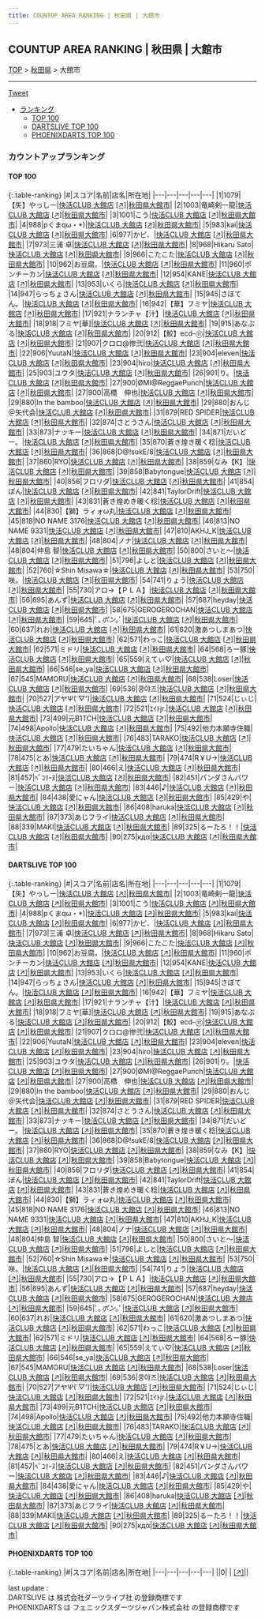 ```yaml
---
title: COUNTUP AREA RANKING | 秋田県 | 大館市
---
```

## COUNTUP AREA RANKING | 秋田県 | 大館市

[TOP](/darts/rank/) > [秋田県](/darts/rank/秋田県/) > 大館市

___

<a href="https://twitter.com/share?ref_src=twsrc%5Etfw" data-text="COUNTUP AREA RANKING | 秋田県大館市" class="twitter-share-button" data-hashtags="DARTSLIVE,PHOENIXDARTS,darts,ダーツ" data-show-count="false">Tweet</a>

* [ランキング](#カウントアップランキング)
    * [TOP 100](#top-100)
    * [DARTSLIVE TOP 100](#dartslive-top-100)
    * [PHOENIXDARTS TOP 100](#phoenixdarts-top-100)

### カウントアップランキング

#### TOP 100



{:.table-ranking}
|#|スコア|名前|店名|所在地|
|---|---|---|---|---|
|1|1079|<span class="rank-name-dl">【矢】やっしー</span>|<a href="/darts/rank/shops/b586c4e40494577ca3f63593b5358cc4.html">快活CLUB 大館店</a> <a href="https://search.dartslive.com/jp/shop/b586c4e40494577ca3f63593b5358cc4">[↗]</a>|<a href="/darts/rank/秋田県/大館市">秋田県大館市</a>|
|2|1003|<span class="rank-name-dl">竜崎剣一龍</span>|<a href="/darts/rank/shops/b586c4e40494577ca3f63593b5358cc4.html">快活CLUB 大館店</a> <a href="https://search.dartslive.com/jp/shop/b586c4e40494577ca3f63593b5358cc4">[↗]</a>|<a href="/darts/rank/秋田県/大館市">秋田県大館市</a>|
|3|1001|<span class="rank-name-dl">こう</span>|<a href="/darts/rank/shops/b586c4e40494577ca3f63593b5358cc4.html">快活CLUB 大館店</a> <a href="https://search.dartslive.com/jp/shop/b586c4e40494577ca3f63593b5358cc4">[↗]</a>|<a href="/darts/rank/秋田県/大館市">秋田県大館市</a>|
|4|988|<span class="rank-name-dl">pくまqω・*)</span>|<a href="/darts/rank/shops/b586c4e40494577ca3f63593b5358cc4.html">快活CLUB 大館店</a> <a href="https://search.dartslive.com/jp/shop/b586c4e40494577ca3f63593b5358cc4">[↗]</a>|<a href="/darts/rank/秋田県/大館市">秋田県大館市</a>|
|5|983|<span class="rank-name-dl">kai</span>|<a href="/darts/rank/shops/b586c4e40494577ca3f63593b5358cc4.html">快活CLUB 大館店</a> <a href="https://search.dartslive.com/jp/shop/b586c4e40494577ca3f63593b5358cc4">[↗]</a>|<a href="/darts/rank/秋田県/大館市">秋田県大館市</a>|
|6|977|<span class="rank-name-dl">かピ、</span>|<a href="/darts/rank/shops/b586c4e40494577ca3f63593b5358cc4.html">快活CLUB 大館店</a> <a href="https://search.dartslive.com/jp/shop/b586c4e40494577ca3f63593b5358cc4">[↗]</a>|<a href="/darts/rank/秋田県/大館市">秋田県大館市</a>|
|7|973|<span class="rank-name-dl">三浦 卓</span>|<a href="/darts/rank/shops/b586c4e40494577ca3f63593b5358cc4.html">快活CLUB 大館店</a> <a href="https://search.dartslive.com/jp/shop/b586c4e40494577ca3f63593b5358cc4">[↗]</a>|<a href="/darts/rank/秋田県/大館市">秋田県大館市</a>|
|8|968|<span class="rank-name-dl">Hikaru Sato</span>|<a href="/darts/rank/shops/b586c4e40494577ca3f63593b5358cc4.html">快活CLUB 大館店</a> <a href="https://search.dartslive.com/jp/shop/b586c4e40494577ca3f63593b5358cc4">[↗]</a>|<a href="/darts/rank/秋田県/大館市">秋田県大館市</a>|
|9|966|<span class="rank-name-dl">こたこた</span>|<a href="/darts/rank/shops/b586c4e40494577ca3f63593b5358cc4.html">快活CLUB 大館店</a> <a href="https://search.dartslive.com/jp/shop/b586c4e40494577ca3f63593b5358cc4">[↗]</a>|<a href="/darts/rank/秋田県/大館市">秋田県大館市</a>|
|10|962|<span class="rank-name-dl">お豆腐。</span>|<a href="/darts/rank/shops/b586c4e40494577ca3f63593b5358cc4.html">快活CLUB 大館店</a> <a href="https://search.dartslive.com/jp/shop/b586c4e40494577ca3f63593b5358cc4">[↗]</a>|<a href="/darts/rank/秋田県/大館市">秋田県大館市</a>|
|11|960|<span class="rank-name-dl">ポンチーカン</span>|<a href="/darts/rank/shops/b586c4e40494577ca3f63593b5358cc4.html">快活CLUB 大館店</a> <a href="https://search.dartslive.com/jp/shop/b586c4e40494577ca3f63593b5358cc4">[↗]</a>|<a href="/darts/rank/秋田県/大館市">秋田県大館市</a>|
|12|954|<span class="rank-name-dl">KANE</span>|<a href="/darts/rank/shops/b586c4e40494577ca3f63593b5358cc4.html">快活CLUB 大館店</a> <a href="https://search.dartslive.com/jp/shop/b586c4e40494577ca3f63593b5358cc4">[↗]</a>|<a href="/darts/rank/秋田県/大館市">秋田県大館市</a>|
|13|953|<span class="rank-name-dl">いくら</span>|<a href="/darts/rank/shops/b586c4e40494577ca3f63593b5358cc4.html">快活CLUB 大館店</a> <a href="https://search.dartslive.com/jp/shop/b586c4e40494577ca3f63593b5358cc4">[↗]</a>|<a href="/darts/rank/秋田県/大館市">秋田県大館市</a>|
|14|947|<span class="rank-name-dl">らっちょさん</span>|<a href="/darts/rank/shops/b586c4e40494577ca3f63593b5358cc4.html">快活CLUB 大館店</a> <a href="https://search.dartslive.com/jp/shop/b586c4e40494577ca3f63593b5358cc4">[↗]</a>|<a href="/darts/rank/秋田県/大館市">秋田県大館市</a>|
|15|945|<span class="rank-name-dl">さぼてん。</span>|<a href="/darts/rank/shops/b586c4e40494577ca3f63593b5358cc4.html">快活CLUB 大館店</a> <a href="https://search.dartslive.com/jp/shop/b586c4e40494577ca3f63593b5358cc4">[↗]</a>|<a href="/darts/rank/秋田県/大館市">秋田県大館市</a>|
|16|942|<span class="rank-name-dl">【華】フミヤ</span>|<a href="/darts/rank/shops/b586c4e40494577ca3f63593b5358cc4.html">快活CLUB 大館店</a> <a href="https://search.dartslive.com/jp/shop/b586c4e40494577ca3f63593b5358cc4">[↗]</a>|<a href="/darts/rank/秋田県/大館市">秋田県大館市</a>|
|17|921|<span class="rank-name-dl">ナランチャ【汁】</span>|<a href="/darts/rank/shops/b586c4e40494577ca3f63593b5358cc4.html">快活CLUB 大館店</a> <a href="https://search.dartslive.com/jp/shop/b586c4e40494577ca3f63593b5358cc4">[↗]</a>|<a href="/darts/rank/秋田県/大館市">秋田県大館市</a>|
|18|918|<span class="rank-name-dl">フミヤ[華]</span>|<a href="/darts/rank/shops/b586c4e40494577ca3f63593b5358cc4.html">快活CLUB 大館店</a> <a href="https://search.dartslive.com/jp/shop/b586c4e40494577ca3f63593b5358cc4">[↗]</a>|<a href="/darts/rank/秋田県/大館市">秋田県大館市</a>|
|19|915|<span class="rank-name-dl">あなぷる</span>|<a href="/darts/rank/shops/b586c4e40494577ca3f63593b5358cc4.html">快活CLUB 大館店</a> <a href="https://search.dartslive.com/jp/shop/b586c4e40494577ca3f63593b5358cc4">[↗]</a>|<a href="/darts/rank/秋田県/大館市">秋田県大館市</a>|
|20|912|<span class="rank-name-dl">【鮫】ecd-⑪</span>|<a href="/darts/rank/shops/b586c4e40494577ca3f63593b5358cc4.html">快活CLUB 大館店</a> <a href="https://search.dartslive.com/jp/shop/b586c4e40494577ca3f63593b5358cc4">[↗]</a>|<a href="/darts/rank/秋田県/大館市">秋田県大館市</a>|
|21|907|<span class="rank-name-dl">クロロ@惨弐</span>|<a href="/darts/rank/shops/b586c4e40494577ca3f63593b5358cc4.html">快活CLUB 大館店</a> <a href="https://search.dartslive.com/jp/shop/b586c4e40494577ca3f63593b5358cc4">[↗]</a>|<a href="/darts/rank/秋田県/大館市">秋田県大館市</a>|
|22|906|<span class="rank-name-dl">YuutaN</span>|<a href="/darts/rank/shops/b586c4e40494577ca3f63593b5358cc4.html">快活CLUB 大館店</a> <a href="https://search.dartslive.com/jp/shop/b586c4e40494577ca3f63593b5358cc4">[↗]</a>|<a href="/darts/rank/秋田県/大館市">秋田県大館市</a>|
|23|904|<span class="rank-name-dl">eleven</span>|<a href="/darts/rank/shops/b586c4e40494577ca3f63593b5358cc4.html">快活CLUB 大館店</a> <a href="https://search.dartslive.com/jp/shop/b586c4e40494577ca3f63593b5358cc4">[↗]</a>|<a href="/darts/rank/秋田県/大館市">秋田県大館市</a>|
|23|904|<span class="rank-name-dl">hiro</span>|<a href="/darts/rank/shops/b586c4e40494577ca3f63593b5358cc4.html">快活CLUB 大館店</a> <a href="https://search.dartslive.com/jp/shop/b586c4e40494577ca3f63593b5358cc4">[↗]</a>|<a href="/darts/rank/秋田県/大館市">秋田県大館市</a>|
|25|903|<span class="rank-name-dl">ユウタ</span>|<a href="/darts/rank/shops/b586c4e40494577ca3f63593b5358cc4.html">快活CLUB 大館店</a> <a href="https://search.dartslive.com/jp/shop/b586c4e40494577ca3f63593b5358cc4">[↗]</a>|<a href="/darts/rank/秋田県/大館市">秋田県大館市</a>|
|26|901|<span class="rank-name-dl">り。</span>|<a href="/darts/rank/shops/b586c4e40494577ca3f63593b5358cc4.html">快活CLUB 大館店</a> <a href="https://search.dartslive.com/jp/shop/b586c4e40494577ca3f63593b5358cc4">[↗]</a>|<a href="/darts/rank/秋田県/大館市">秋田県大館市</a>|
|27|900|<span class="rank-name-dl">ØMI@ReggaePunch</span>|<a href="/darts/rank/shops/b586c4e40494577ca3f63593b5358cc4.html">快活CLUB 大館店</a> <a href="https://search.dartslive.com/jp/shop/b586c4e40494577ca3f63593b5358cc4">[↗]</a>|<a href="/darts/rank/秋田県/大館市">秋田県大館市</a>|
|27|900|<span class="rank-name-dl">高橋　伸也</span>|<a href="/darts/rank/shops/b586c4e40494577ca3f63593b5358cc4.html">快活CLUB 大館店</a> <a href="https://search.dartslive.com/jp/shop/b586c4e40494577ca3f63593b5358cc4">[↗]</a>|<a href="/darts/rank/秋田県/大館市">秋田県大館市</a>|
|29|880|<span class="rank-name-dl">In the bamboo</span>|<a href="/darts/rank/shops/b586c4e40494577ca3f63593b5358cc4.html">快活CLUB 大館店</a> <a href="https://search.dartslive.com/jp/shop/b586c4e40494577ca3f63593b5358cc4">[↗]</a>|<a href="/darts/rank/秋田県/大館市">秋田県大館市</a>|
|29|880|<span class="rank-name-dl">おんじ＠矢代会</span>|<a href="/darts/rank/shops/b586c4e40494577ca3f63593b5358cc4.html">快活CLUB 大館店</a> <a href="https://search.dartslive.com/jp/shop/b586c4e40494577ca3f63593b5358cc4">[↗]</a>|<a href="/darts/rank/秋田県/大館市">秋田県大館市</a>|
|31|879|<span class="rank-name-dl">RED SPIDER</span>|<a href="/darts/rank/shops/b586c4e40494577ca3f63593b5358cc4.html">快活CLUB 大館店</a> <a href="https://search.dartslive.com/jp/shop/b586c4e40494577ca3f63593b5358cc4">[↗]</a>|<a href="/darts/rank/秋田県/大館市">秋田県大館市</a>|
|32|874|<span class="rank-name-dl">さとうさん</span>|<a href="/darts/rank/shops/b586c4e40494577ca3f63593b5358cc4.html">快活CLUB 大館店</a> <a href="https://search.dartslive.com/jp/shop/b586c4e40494577ca3f63593b5358cc4">[↗]</a>|<a href="/darts/rank/秋田県/大館市">秋田県大館市</a>|
|33|873|<span class="rank-name-dl">ナッキー</span>|<a href="/darts/rank/shops/b586c4e40494577ca3f63593b5358cc4.html">快活CLUB 大館店</a> <a href="https://search.dartslive.com/jp/shop/b586c4e40494577ca3f63593b5358cc4">[↗]</a>|<a href="/darts/rank/秋田県/大館市">秋田県大館市</a>|
|34|871|<span class="rank-name-dl">だいどー。</span>|<a href="/darts/rank/shops/b586c4e40494577ca3f63593b5358cc4.html">快活CLUB 大館店</a> <a href="https://search.dartslive.com/jp/shop/b586c4e40494577ca3f63593b5358cc4">[↗]</a>|<a href="/darts/rank/秋田県/大館市">秋田県大館市</a>|
|35|870|<span class="rank-name-dl">蒼き煌き暖く稔</span>|<a href="/darts/rank/shops/b586c4e40494577ca3f63593b5358cc4.html">快活CLUB 大館店</a> <a href="https://search.dartslive.com/jp/shop/b586c4e40494577ca3f63593b5358cc4">[↗]</a>|<a href="/darts/rank/秋田県/大館市">秋田県大館市</a>|
|36|868|<span class="rank-name-dl">D@!sukE/8</span>|<a href="/darts/rank/shops/b586c4e40494577ca3f63593b5358cc4.html">快活CLUB 大館店</a> <a href="https://search.dartslive.com/jp/shop/b586c4e40494577ca3f63593b5358cc4">[↗]</a>|<a href="/darts/rank/秋田県/大館市">秋田県大館市</a>|
|37|860|<span class="rank-name-dl">RYO</span>|<a href="/darts/rank/shops/b586c4e40494577ca3f63593b5358cc4.html">快活CLUB 大館店</a> <a href="https://search.dartslive.com/jp/shop/b586c4e40494577ca3f63593b5358cc4">[↗]</a>|<a href="/darts/rank/秋田県/大館市">秋田県大館市</a>|
|38|859|<span class="rank-name-dl">なみ【K】</span>|<a href="/darts/rank/shops/b586c4e40494577ca3f63593b5358cc4.html">快活CLUB 大館店</a> <a href="https://search.dartslive.com/jp/shop/b586c4e40494577ca3f63593b5358cc4">[↗]</a>|<a href="/darts/rank/秋田県/大館市">秋田県大館市</a>|
|39|858|<span class="rank-name-dl">Babytongue</span>|<a href="/darts/rank/shops/b586c4e40494577ca3f63593b5358cc4.html">快活CLUB 大館店</a> <a href="https://search.dartslive.com/jp/shop/b586c4e40494577ca3f63593b5358cc4">[↗]</a>|<a href="/darts/rank/秋田県/大館市">秋田県大館市</a>|
|40|856|<span class="rank-name-dl">フロリダ</span>|<a href="/darts/rank/shops/b586c4e40494577ca3f63593b5358cc4.html">快活CLUB 大館店</a> <a href="https://search.dartslive.com/jp/shop/b586c4e40494577ca3f63593b5358cc4">[↗]</a>|<a href="/darts/rank/秋田県/大館市">秋田県大館市</a>|
|41|854|<span class="rank-name-dl">ぼん</span>|<a href="/darts/rank/shops/b586c4e40494577ca3f63593b5358cc4.html">快活CLUB 大館店</a> <a href="https://search.dartslive.com/jp/shop/b586c4e40494577ca3f63593b5358cc4">[↗]</a>|<a href="/darts/rank/秋田県/大館市">秋田県大館市</a>|
|42|841|<span class="rank-name-dl">TaylorDrift</span>|<a href="/darts/rank/shops/b586c4e40494577ca3f63593b5358cc4.html">快活CLUB 大館店</a> <a href="https://search.dartslive.com/jp/shop/b586c4e40494577ca3f63593b5358cc4">[↗]</a>|<a href="/darts/rank/秋田県/大館市">秋田県大館市</a>|
|43|831|<span class="rank-name-dl">蒼き煌めき暖く稔</span>|<a href="/darts/rank/shops/b586c4e40494577ca3f63593b5358cc4.html">快活CLUB 大館店</a> <a href="https://search.dartslive.com/jp/shop/b586c4e40494577ca3f63593b5358cc4">[↗]</a>|<a href="/darts/rank/秋田県/大館市">秋田県大館市</a>|
|44|830|<span class="rank-name-dl">【獅】ラィォω丸</span>|<a href="/darts/rank/shops/b586c4e40494577ca3f63593b5358cc4.html">快活CLUB 大館店</a> <a href="https://search.dartslive.com/jp/shop/b586c4e40494577ca3f63593b5358cc4">[↗]</a>|<a href="/darts/rank/秋田県/大館市">秋田県大館市</a>|
|45|818|<span class="rank-name-dl">NO NAME 3176</span>|<a href="/darts/rank/shops/b586c4e40494577ca3f63593b5358cc4.html">快活CLUB 大館店</a> <a href="https://search.dartslive.com/jp/shop/b586c4e40494577ca3f63593b5358cc4">[↗]</a>|<a href="/darts/rank/秋田県/大館市">秋田県大館市</a>|
|46|813|<span class="rank-name-dl">NO NAME 9331</span>|<a href="/darts/rank/shops/b586c4e40494577ca3f63593b5358cc4.html">快活CLUB 大館店</a> <a href="https://search.dartslive.com/jp/shop/b586c4e40494577ca3f63593b5358cc4">[↗]</a>|<a href="/darts/rank/秋田県/大館市">秋田県大館市</a>|
|47|810|<span class="rank-name-dl">AKHJ_K</span>|<a href="/darts/rank/shops/b586c4e40494577ca3f63593b5358cc4.html">快活CLUB 大館店</a> <a href="https://search.dartslive.com/jp/shop/b586c4e40494577ca3f63593b5358cc4">[↗]</a>|<a href="/darts/rank/秋田県/大館市">秋田県大館市</a>|
|48|804|<span class="rank-name-dl">ノナ</span>|<a href="/darts/rank/shops/b586c4e40494577ca3f63593b5358cc4.html">快活CLUB 大館店</a> <a href="https://search.dartslive.com/jp/shop/b586c4e40494577ca3f63593b5358cc4">[↗]</a>|<a href="/darts/rank/秋田県/大館市">秋田県大館市</a>|
|48|804|<span class="rank-name-dl">仲島 智</span>|<a href="/darts/rank/shops/b586c4e40494577ca3f63593b5358cc4.html">快活CLUB 大館店</a> <a href="https://search.dartslive.com/jp/shop/b586c4e40494577ca3f63593b5358cc4">[↗]</a>|<a href="/darts/rank/秋田県/大館市">秋田県大館市</a>|
|50|800|<span class="rank-name-dl">さいと〜</span>|<a href="/darts/rank/shops/b586c4e40494577ca3f63593b5358cc4.html">快活CLUB 大館店</a> <a href="https://search.dartslive.com/jp/shop/b586c4e40494577ca3f63593b5358cc4">[↗]</a>|<a href="/darts/rank/秋田県/大館市">秋田県大館市</a>|
|51|796|<span class="rank-name-dl">よしと</span>|<a href="/darts/rank/shops/b586c4e40494577ca3f63593b5358cc4.html">快活CLUB 大館店</a> <a href="https://search.dartslive.com/jp/shop/b586c4e40494577ca3f63593b5358cc4">[↗]</a>|<a href="/darts/rank/秋田県/大館市">秋田県大館市</a>|
|52|760|<span class="rank-name-dl">☆Shin Misawa☆</span>|<a href="/darts/rank/shops/b586c4e40494577ca3f63593b5358cc4.html">快活CLUB 大館店</a> <a href="https://search.dartslive.com/jp/shop/b586c4e40494577ca3f63593b5358cc4">[↗]</a>|<a href="/darts/rank/秋田県/大館市">秋田県大館市</a>|
|53|750|<span class="rank-name-dl">咲。</span>|<a href="/darts/rank/shops/b586c4e40494577ca3f63593b5358cc4.html">快活CLUB 大館店</a> <a href="https://search.dartslive.com/jp/shop/b586c4e40494577ca3f63593b5358cc4">[↗]</a>|<a href="/darts/rank/秋田県/大館市">秋田県大館市</a>|
|54|741|<span class="rank-name-dl">りょう</span>|<a href="/darts/rank/shops/b586c4e40494577ca3f63593b5358cc4.html">快活CLUB 大館店</a> <a href="https://search.dartslive.com/jp/shop/b586c4e40494577ca3f63593b5358cc4">[↗]</a>|<a href="/darts/rank/秋田県/大館市">秋田県大館市</a>|
|55|730|<span class="rank-name-dl">アロ→【ＰＬＡ】</span>|<a href="/darts/rank/shops/b586c4e40494577ca3f63593b5358cc4.html">快活CLUB 大館店</a> <a href="https://search.dartslive.com/jp/shop/b586c4e40494577ca3f63593b5358cc4">[↗]</a>|<a href="/darts/rank/秋田県/大館市">秋田県大館市</a>|
|56|695|<span class="rank-name-dl">あんず</span>|<a href="/darts/rank/shops/b586c4e40494577ca3f63593b5358cc4.html">快活CLUB 大館店</a> <a href="https://search.dartslive.com/jp/shop/b586c4e40494577ca3f63593b5358cc4">[↗]</a>|<a href="/darts/rank/秋田県/大館市">秋田県大館市</a>|
|57|687|<span class="rank-name-dl">heyday</span>|<a href="/darts/rank/shops/b586c4e40494577ca3f63593b5358cc4.html">快活CLUB 大館店</a> <a href="https://search.dartslive.com/jp/shop/b586c4e40494577ca3f63593b5358cc4">[↗]</a>|<a href="/darts/rank/秋田県/大館市">秋田県大館市</a>|
|58|675|<span class="rank-name-dl">GEROGEROCHAN</span>|<a href="/darts/rank/shops/b586c4e40494577ca3f63593b5358cc4.html">快活CLUB 大館店</a> <a href="https://search.dartslive.com/jp/shop/b586c4e40494577ca3f63593b5358cc4">[↗]</a>|<a href="/darts/rank/秋田県/大館市">秋田県大館市</a>|
|59|645|<span class="rank-name-dl">ﾟ｡*ポン*｡ﾟ</span>|<a href="/darts/rank/shops/b586c4e40494577ca3f63593b5358cc4.html">快活CLUB 大館店</a> <a href="https://search.dartslive.com/jp/shop/b586c4e40494577ca3f63593b5358cc4">[↗]</a>|<a href="/darts/rank/秋田県/大館市">秋田県大館市</a>|
|60|637|<span class="rank-name-dl">れお</span>|<a href="/darts/rank/shops/b586c4e40494577ca3f63593b5358cc4.html">快活CLUB 大館店</a> <a href="https://search.dartslive.com/jp/shop/b586c4e40494577ca3f63593b5358cc4">[↗]</a>|<a href="/darts/rank/秋田県/大館市">秋田県大館市</a>|
|61|620|<span class="rank-name-dl">激あつしまあつ</span>|<a href="/darts/rank/shops/b586c4e40494577ca3f63593b5358cc4.html">快活CLUB 大館店</a> <a href="https://search.dartslive.com/jp/shop/b586c4e40494577ca3f63593b5358cc4">[↗]</a>|<a href="/darts/rank/秋田県/大館市">秋田県大館市</a>|
|62|571|<span class="rank-name-dl">わっこ</span>|<a href="/darts/rank/shops/b586c4e40494577ca3f63593b5358cc4.html">快活CLUB 大館店</a> <a href="https://search.dartslive.com/jp/shop/b586c4e40494577ca3f63593b5358cc4">[↗]</a>|<a href="/darts/rank/秋田県/大館市">秋田県大館市</a>|
|62|571|<span class="rank-name-dl">ミドリ</span>|<a href="/darts/rank/shops/b586c4e40494577ca3f63593b5358cc4.html">快活CLUB 大館店</a> <a href="https://search.dartslive.com/jp/shop/b586c4e40494577ca3f63593b5358cc4">[↗]</a>|<a href="/darts/rank/秋田県/大館市">秋田県大館市</a>|
|64|568|<span class="rank-name-dl">ろー豚</span>|<a href="/darts/rank/shops/b586c4e40494577ca3f63593b5358cc4.html">快活CLUB 大館店</a> <a href="https://search.dartslive.com/jp/shop/b586c4e40494577ca3f63593b5358cc4">[↗]</a>|<a href="/darts/rank/秋田県/大館市">秋田県大館市</a>|
|65|559|<span class="rank-name-dl">えてぃ♡</span>|<a href="/darts/rank/shops/b586c4e40494577ca3f63593b5358cc4.html">快活CLUB 大館店</a> <a href="https://search.dartslive.com/jp/shop/b586c4e40494577ca3f63593b5358cc4">[↗]</a>|<a href="/darts/rank/秋田県/大館市">秋田県大館市</a>|
|66|546|<span class="rank-name-dl">se_ya</span>|<a href="/darts/rank/shops/b586c4e40494577ca3f63593b5358cc4.html">快活CLUB 大館店</a> <a href="https://search.dartslive.com/jp/shop/b586c4e40494577ca3f63593b5358cc4">[↗]</a>|<a href="/darts/rank/秋田県/大館市">秋田県大館市</a>|
|67|545|<span class="rank-name-dl">MAMORU</span>|<a href="/darts/rank/shops/b586c4e40494577ca3f63593b5358cc4.html">快活CLUB 大館店</a> <a href="https://search.dartslive.com/jp/shop/b586c4e40494577ca3f63593b5358cc4">[↗]</a>|<a href="/darts/rank/秋田県/大館市">秋田県大館市</a>|
|68|538|<span class="rank-name-dl">Loser</span>|<a href="/darts/rank/shops/b586c4e40494577ca3f63593b5358cc4.html">快活CLUB 大館店</a> <a href="https://search.dartslive.com/jp/shop/b586c4e40494577ca3f63593b5358cc4">[↗]</a>|<a href="/darts/rank/秋田県/大館市">秋田県大館市</a>|
|69|536|<span class="rank-name-dl">쿵야즈</span>|<a href="/darts/rank/shops/b586c4e40494577ca3f63593b5358cc4.html">快活CLUB 大館店</a> <a href="https://search.dartslive.com/jp/shop/b586c4e40494577ca3f63593b5358cc4">[↗]</a>|<a href="/darts/rank/秋田県/大館市">秋田県大館市</a>|
|70|527|<span class="rank-name-dl">アヤΨ(`▽&#x27;)</span>|<a href="/darts/rank/shops/b586c4e40494577ca3f63593b5358cc4.html">快活CLUB 大館店</a> <a href="https://search.dartslive.com/jp/shop/b586c4e40494577ca3f63593b5358cc4">[↗]</a>|<a href="/darts/rank/秋田県/大館市">秋田県大館市</a>|
|71|524|<span class="rank-name-dl">じぃじ</span>|<a href="/darts/rank/shops/b586c4e40494577ca3f63593b5358cc4.html">快活CLUB 大館店</a> <a href="https://search.dartslive.com/jp/shop/b586c4e40494577ca3f63593b5358cc4">[↗]</a>|<a href="/darts/rank/秋田県/大館市">秋田県大館市</a>|
|72|521|<span class="rank-name-dl">ｴｲﾄjr.</span>|<a href="/darts/rank/shops/b586c4e40494577ca3f63593b5358cc4.html">快活CLUB 大館店</a> <a href="https://search.dartslive.com/jp/shop/b586c4e40494577ca3f63593b5358cc4">[↗]</a>|<a href="/darts/rank/秋田県/大館市">秋田県大館市</a>|
|73|499|<span class="rank-name-dl">元B1TCH</span>|<a href="/darts/rank/shops/b586c4e40494577ca3f63593b5358cc4.html">快活CLUB 大館店</a> <a href="https://search.dartslive.com/jp/shop/b586c4e40494577ca3f63593b5358cc4">[↗]</a>|<a href="/darts/rank/秋田県/大館市">秋田県大館市</a>|
|74|498|<span class="rank-name-dl">Apollo</span>|<a href="/darts/rank/shops/b586c4e40494577ca3f63593b5358cc4.html">快活CLUB 大館店</a> <a href="https://search.dartslive.com/jp/shop/b586c4e40494577ca3f63593b5358cc4">[↗]</a>|<a href="/darts/rank/秋田県/大館市">秋田県大館市</a>|
|75|492|<span class="rank-name-dl">他力本願寺住職</span>|<a href="/darts/rank/shops/b586c4e40494577ca3f63593b5358cc4.html">快活CLUB 大館店</a> <a href="https://search.dartslive.com/jp/shop/b586c4e40494577ca3f63593b5358cc4">[↗]</a>|<a href="/darts/rank/秋田県/大館市">秋田県大館市</a>|
|76|483|<span class="rank-name-dl">TARAKO</span>|<a href="/darts/rank/shops/b586c4e40494577ca3f63593b5358cc4.html">快活CLUB 大館店</a> <a href="https://search.dartslive.com/jp/shop/b586c4e40494577ca3f63593b5358cc4">[↗]</a>|<a href="/darts/rank/秋田県/大館市">秋田県大館市</a>|
|77|479|<span class="rank-name-dl">たいちゃん</span>|<a href="/darts/rank/shops/b586c4e40494577ca3f63593b5358cc4.html">快活CLUB 大館店</a> <a href="https://search.dartslive.com/jp/shop/b586c4e40494577ca3f63593b5358cc4">[↗]</a>|<a href="/darts/rank/秋田県/大館市">秋田県大館市</a>|
|78|475|<span class="rank-name-dl">とあ</span>|<a href="/darts/rank/shops/b586c4e40494577ca3f63593b5358cc4.html">快活CLUB 大館店</a> <a href="https://search.dartslive.com/jp/shop/b586c4e40494577ca3f63593b5358cc4">[↗]</a>|<a href="/darts/rank/秋田県/大館市">秋田県大館市</a>|
|79|474|<span class="rank-name-dl">R￥U→</span>|<a href="/darts/rank/shops/b586c4e40494577ca3f63593b5358cc4.html">快活CLUB 大館店</a> <a href="https://search.dartslive.com/jp/shop/b586c4e40494577ca3f63593b5358cc4">[↗]</a>|<a href="/darts/rank/秋田県/大館市">秋田県大館市</a>|
|80|466|<span class="rank-name-dl">え</span>|<a href="/darts/rank/shops/b586c4e40494577ca3f63593b5358cc4.html">快活CLUB 大館店</a> <a href="https://search.dartslive.com/jp/shop/b586c4e40494577ca3f63593b5358cc4">[↗]</a>|<a href="/darts/rank/秋田県/大館市">秋田県大館市</a>|
|81|457|<span class="rank-name-dl">ﾍﾟｺﾘｰﾇ</span>|<a href="/darts/rank/shops/b586c4e40494577ca3f63593b5358cc4.html">快活CLUB 大館店</a> <a href="https://search.dartslive.com/jp/shop/b586c4e40494577ca3f63593b5358cc4">[↗]</a>|<a href="/darts/rank/秋田県/大館市">秋田県大館市</a>|
|82|451|<span class="rank-name-dl">パンダさんパワー</span>|<a href="/darts/rank/shops/b586c4e40494577ca3f63593b5358cc4.html">快活CLUB 大館店</a> <a href="https://search.dartslive.com/jp/shop/b586c4e40494577ca3f63593b5358cc4">[↗]</a>|<a href="/darts/rank/秋田県/大館市">秋田県大館市</a>|
|83|446|<span class="rank-name-dl">♪</span>|<a href="/darts/rank/shops/b586c4e40494577ca3f63593b5358cc4.html">快活CLUB 大館店</a> <a href="https://search.dartslive.com/jp/shop/b586c4e40494577ca3f63593b5358cc4">[↗]</a>|<a href="/darts/rank/秋田県/大館市">秋田県大館市</a>|
|84|438|<span class="rank-name-dl">愛にャん</span>|<a href="/darts/rank/shops/b586c4e40494577ca3f63593b5358cc4.html">快活CLUB 大館店</a> <a href="https://search.dartslive.com/jp/shop/b586c4e40494577ca3f63593b5358cc4">[↗]</a>|<a href="/darts/rank/秋田県/大館市">秋田県大館市</a>|
|85|429|<span class="rank-name-dl">や</span>|<a href="/darts/rank/shops/b586c4e40494577ca3f63593b5358cc4.html">快活CLUB 大館店</a> <a href="https://search.dartslive.com/jp/shop/b586c4e40494577ca3f63593b5358cc4">[↗]</a>|<a href="/darts/rank/秋田県/大館市">秋田県大館市</a>|
|86|408|<span class="rank-name-dl">haruka</span>|<a href="/darts/rank/shops/b586c4e40494577ca3f63593b5358cc4.html">快活CLUB 大館店</a> <a href="https://search.dartslive.com/jp/shop/b586c4e40494577ca3f63593b5358cc4">[↗]</a>|<a href="/darts/rank/秋田県/大館市">秋田県大館市</a>|
|87|373|<span class="rank-name-dl">あじフライ</span>|<a href="/darts/rank/shops/b586c4e40494577ca3f63593b5358cc4.html">快活CLUB 大館店</a> <a href="https://search.dartslive.com/jp/shop/b586c4e40494577ca3f63593b5358cc4">[↗]</a>|<a href="/darts/rank/秋田県/大館市">秋田県大館市</a>|
|88|339|<span class="rank-name-dl">MAKI</span>|<a href="/darts/rank/shops/b586c4e40494577ca3f63593b5358cc4.html">快活CLUB 大館店</a> <a href="https://search.dartslive.com/jp/shop/b586c4e40494577ca3f63593b5358cc4">[↗]</a>|<a href="/darts/rank/秋田県/大館市">秋田県大館市</a>|
|89|325|<span class="rank-name-dl">るーたろ！！</span>|<a href="/darts/rank/shops/b586c4e40494577ca3f63593b5358cc4.html">快活CLUB 大館店</a> <a href="https://search.dartslive.com/jp/shop/b586c4e40494577ca3f63593b5358cc4">[↗]</a>|<a href="/darts/rank/秋田県/大館市">秋田県大館市</a>|
|90|275|<span class="rank-name-dl">кдα</span>|<a href="/darts/rank/shops/b586c4e40494577ca3f63593b5358cc4.html">快活CLUB 大館店</a> <a href="https://search.dartslive.com/jp/shop/b586c4e40494577ca3f63593b5358cc4">[↗]</a>|<a href="/darts/rank/秋田県/大館市">秋田県大館市</a>|


#### DARTSLIVE TOP 100



{:.table-ranking}
|#|スコア|名前|店名|所在地|
|---|---|---|---|---|
|1|1079|<span class="rank-name-dl">【矢】やっしー</span>|<a href="/darts/rank/shops/b586c4e40494577ca3f63593b5358cc4.html">快活CLUB 大館店</a> <a href="https://search.dartslive.com/jp/shop/b586c4e40494577ca3f63593b5358cc4">[↗]</a>|<a href="/darts/rank/秋田県/大館市">秋田県大館市</a>|
|2|1003|<span class="rank-name-dl">竜崎剣一龍</span>|<a href="/darts/rank/shops/b586c4e40494577ca3f63593b5358cc4.html">快活CLUB 大館店</a> <a href="https://search.dartslive.com/jp/shop/b586c4e40494577ca3f63593b5358cc4">[↗]</a>|<a href="/darts/rank/秋田県/大館市">秋田県大館市</a>|
|3|1001|<span class="rank-name-dl">こう</span>|<a href="/darts/rank/shops/b586c4e40494577ca3f63593b5358cc4.html">快活CLUB 大館店</a> <a href="https://search.dartslive.com/jp/shop/b586c4e40494577ca3f63593b5358cc4">[↗]</a>|<a href="/darts/rank/秋田県/大館市">秋田県大館市</a>|
|4|988|<span class="rank-name-dl">pくまqω・*)</span>|<a href="/darts/rank/shops/b586c4e40494577ca3f63593b5358cc4.html">快活CLUB 大館店</a> <a href="https://search.dartslive.com/jp/shop/b586c4e40494577ca3f63593b5358cc4">[↗]</a>|<a href="/darts/rank/秋田県/大館市">秋田県大館市</a>|
|5|983|<span class="rank-name-dl">kai</span>|<a href="/darts/rank/shops/b586c4e40494577ca3f63593b5358cc4.html">快活CLUB 大館店</a> <a href="https://search.dartslive.com/jp/shop/b586c4e40494577ca3f63593b5358cc4">[↗]</a>|<a href="/darts/rank/秋田県/大館市">秋田県大館市</a>|
|6|977|<span class="rank-name-dl">かピ、</span>|<a href="/darts/rank/shops/b586c4e40494577ca3f63593b5358cc4.html">快活CLUB 大館店</a> <a href="https://search.dartslive.com/jp/shop/b586c4e40494577ca3f63593b5358cc4">[↗]</a>|<a href="/darts/rank/秋田県/大館市">秋田県大館市</a>|
|7|973|<span class="rank-name-dl">三浦 卓</span>|<a href="/darts/rank/shops/b586c4e40494577ca3f63593b5358cc4.html">快活CLUB 大館店</a> <a href="https://search.dartslive.com/jp/shop/b586c4e40494577ca3f63593b5358cc4">[↗]</a>|<a href="/darts/rank/秋田県/大館市">秋田県大館市</a>|
|8|968|<span class="rank-name-dl">Hikaru Sato</span>|<a href="/darts/rank/shops/b586c4e40494577ca3f63593b5358cc4.html">快活CLUB 大館店</a> <a href="https://search.dartslive.com/jp/shop/b586c4e40494577ca3f63593b5358cc4">[↗]</a>|<a href="/darts/rank/秋田県/大館市">秋田県大館市</a>|
|9|966|<span class="rank-name-dl">こたこた</span>|<a href="/darts/rank/shops/b586c4e40494577ca3f63593b5358cc4.html">快活CLUB 大館店</a> <a href="https://search.dartslive.com/jp/shop/b586c4e40494577ca3f63593b5358cc4">[↗]</a>|<a href="/darts/rank/秋田県/大館市">秋田県大館市</a>|
|10|962|<span class="rank-name-dl">お豆腐。</span>|<a href="/darts/rank/shops/b586c4e40494577ca3f63593b5358cc4.html">快活CLUB 大館店</a> <a href="https://search.dartslive.com/jp/shop/b586c4e40494577ca3f63593b5358cc4">[↗]</a>|<a href="/darts/rank/秋田県/大館市">秋田県大館市</a>|
|11|960|<span class="rank-name-dl">ポンチーカン</span>|<a href="/darts/rank/shops/b586c4e40494577ca3f63593b5358cc4.html">快活CLUB 大館店</a> <a href="https://search.dartslive.com/jp/shop/b586c4e40494577ca3f63593b5358cc4">[↗]</a>|<a href="/darts/rank/秋田県/大館市">秋田県大館市</a>|
|12|954|<span class="rank-name-dl">KANE</span>|<a href="/darts/rank/shops/b586c4e40494577ca3f63593b5358cc4.html">快活CLUB 大館店</a> <a href="https://search.dartslive.com/jp/shop/b586c4e40494577ca3f63593b5358cc4">[↗]</a>|<a href="/darts/rank/秋田県/大館市">秋田県大館市</a>|
|13|953|<span class="rank-name-dl">いくら</span>|<a href="/darts/rank/shops/b586c4e40494577ca3f63593b5358cc4.html">快活CLUB 大館店</a> <a href="https://search.dartslive.com/jp/shop/b586c4e40494577ca3f63593b5358cc4">[↗]</a>|<a href="/darts/rank/秋田県/大館市">秋田県大館市</a>|
|14|947|<span class="rank-name-dl">らっちょさん</span>|<a href="/darts/rank/shops/b586c4e40494577ca3f63593b5358cc4.html">快活CLUB 大館店</a> <a href="https://search.dartslive.com/jp/shop/b586c4e40494577ca3f63593b5358cc4">[↗]</a>|<a href="/darts/rank/秋田県/大館市">秋田県大館市</a>|
|15|945|<span class="rank-name-dl">さぼてん。</span>|<a href="/darts/rank/shops/b586c4e40494577ca3f63593b5358cc4.html">快活CLUB 大館店</a> <a href="https://search.dartslive.com/jp/shop/b586c4e40494577ca3f63593b5358cc4">[↗]</a>|<a href="/darts/rank/秋田県/大館市">秋田県大館市</a>|
|16|942|<span class="rank-name-dl">【華】フミヤ</span>|<a href="/darts/rank/shops/b586c4e40494577ca3f63593b5358cc4.html">快活CLUB 大館店</a> <a href="https://search.dartslive.com/jp/shop/b586c4e40494577ca3f63593b5358cc4">[↗]</a>|<a href="/darts/rank/秋田県/大館市">秋田県大館市</a>|
|17|921|<span class="rank-name-dl">ナランチャ【汁】</span>|<a href="/darts/rank/shops/b586c4e40494577ca3f63593b5358cc4.html">快活CLUB 大館店</a> <a href="https://search.dartslive.com/jp/shop/b586c4e40494577ca3f63593b5358cc4">[↗]</a>|<a href="/darts/rank/秋田県/大館市">秋田県大館市</a>|
|18|918|<span class="rank-name-dl">フミヤ[華]</span>|<a href="/darts/rank/shops/b586c4e40494577ca3f63593b5358cc4.html">快活CLUB 大館店</a> <a href="https://search.dartslive.com/jp/shop/b586c4e40494577ca3f63593b5358cc4">[↗]</a>|<a href="/darts/rank/秋田県/大館市">秋田県大館市</a>|
|19|915|<span class="rank-name-dl">あなぷる</span>|<a href="/darts/rank/shops/b586c4e40494577ca3f63593b5358cc4.html">快活CLUB 大館店</a> <a href="https://search.dartslive.com/jp/shop/b586c4e40494577ca3f63593b5358cc4">[↗]</a>|<a href="/darts/rank/秋田県/大館市">秋田県大館市</a>|
|20|912|<span class="rank-name-dl">【鮫】ecd-⑪</span>|<a href="/darts/rank/shops/b586c4e40494577ca3f63593b5358cc4.html">快活CLUB 大館店</a> <a href="https://search.dartslive.com/jp/shop/b586c4e40494577ca3f63593b5358cc4">[↗]</a>|<a href="/darts/rank/秋田県/大館市">秋田県大館市</a>|
|21|907|<span class="rank-name-dl">クロロ@惨弐</span>|<a href="/darts/rank/shops/b586c4e40494577ca3f63593b5358cc4.html">快活CLUB 大館店</a> <a href="https://search.dartslive.com/jp/shop/b586c4e40494577ca3f63593b5358cc4">[↗]</a>|<a href="/darts/rank/秋田県/大館市">秋田県大館市</a>|
|22|906|<span class="rank-name-dl">YuutaN</span>|<a href="/darts/rank/shops/b586c4e40494577ca3f63593b5358cc4.html">快活CLUB 大館店</a> <a href="https://search.dartslive.com/jp/shop/b586c4e40494577ca3f63593b5358cc4">[↗]</a>|<a href="/darts/rank/秋田県/大館市">秋田県大館市</a>|
|23|904|<span class="rank-name-dl">eleven</span>|<a href="/darts/rank/shops/b586c4e40494577ca3f63593b5358cc4.html">快活CLUB 大館店</a> <a href="https://search.dartslive.com/jp/shop/b586c4e40494577ca3f63593b5358cc4">[↗]</a>|<a href="/darts/rank/秋田県/大館市">秋田県大館市</a>|
|23|904|<span class="rank-name-dl">hiro</span>|<a href="/darts/rank/shops/b586c4e40494577ca3f63593b5358cc4.html">快活CLUB 大館店</a> <a href="https://search.dartslive.com/jp/shop/b586c4e40494577ca3f63593b5358cc4">[↗]</a>|<a href="/darts/rank/秋田県/大館市">秋田県大館市</a>|
|25|903|<span class="rank-name-dl">ユウタ</span>|<a href="/darts/rank/shops/b586c4e40494577ca3f63593b5358cc4.html">快活CLUB 大館店</a> <a href="https://search.dartslive.com/jp/shop/b586c4e40494577ca3f63593b5358cc4">[↗]</a>|<a href="/darts/rank/秋田県/大館市">秋田県大館市</a>|
|26|901|<span class="rank-name-dl">り。</span>|<a href="/darts/rank/shops/b586c4e40494577ca3f63593b5358cc4.html">快活CLUB 大館店</a> <a href="https://search.dartslive.com/jp/shop/b586c4e40494577ca3f63593b5358cc4">[↗]</a>|<a href="/darts/rank/秋田県/大館市">秋田県大館市</a>|
|27|900|<span class="rank-name-dl">ØMI@ReggaePunch</span>|<a href="/darts/rank/shops/b586c4e40494577ca3f63593b5358cc4.html">快活CLUB 大館店</a> <a href="https://search.dartslive.com/jp/shop/b586c4e40494577ca3f63593b5358cc4">[↗]</a>|<a href="/darts/rank/秋田県/大館市">秋田県大館市</a>|
|27|900|<span class="rank-name-dl">高橋　伸也</span>|<a href="/darts/rank/shops/b586c4e40494577ca3f63593b5358cc4.html">快活CLUB 大館店</a> <a href="https://search.dartslive.com/jp/shop/b586c4e40494577ca3f63593b5358cc4">[↗]</a>|<a href="/darts/rank/秋田県/大館市">秋田県大館市</a>|
|29|880|<span class="rank-name-dl">In the bamboo</span>|<a href="/darts/rank/shops/b586c4e40494577ca3f63593b5358cc4.html">快活CLUB 大館店</a> <a href="https://search.dartslive.com/jp/shop/b586c4e40494577ca3f63593b5358cc4">[↗]</a>|<a href="/darts/rank/秋田県/大館市">秋田県大館市</a>|
|29|880|<span class="rank-name-dl">おんじ＠矢代会</span>|<a href="/darts/rank/shops/b586c4e40494577ca3f63593b5358cc4.html">快活CLUB 大館店</a> <a href="https://search.dartslive.com/jp/shop/b586c4e40494577ca3f63593b5358cc4">[↗]</a>|<a href="/darts/rank/秋田県/大館市">秋田県大館市</a>|
|31|879|<span class="rank-name-dl">RED SPIDER</span>|<a href="/darts/rank/shops/b586c4e40494577ca3f63593b5358cc4.html">快活CLUB 大館店</a> <a href="https://search.dartslive.com/jp/shop/b586c4e40494577ca3f63593b5358cc4">[↗]</a>|<a href="/darts/rank/秋田県/大館市">秋田県大館市</a>|
|32|874|<span class="rank-name-dl">さとうさん</span>|<a href="/darts/rank/shops/b586c4e40494577ca3f63593b5358cc4.html">快活CLUB 大館店</a> <a href="https://search.dartslive.com/jp/shop/b586c4e40494577ca3f63593b5358cc4">[↗]</a>|<a href="/darts/rank/秋田県/大館市">秋田県大館市</a>|
|33|873|<span class="rank-name-dl">ナッキー</span>|<a href="/darts/rank/shops/b586c4e40494577ca3f63593b5358cc4.html">快活CLUB 大館店</a> <a href="https://search.dartslive.com/jp/shop/b586c4e40494577ca3f63593b5358cc4">[↗]</a>|<a href="/darts/rank/秋田県/大館市">秋田県大館市</a>|
|34|871|<span class="rank-name-dl">だいどー。</span>|<a href="/darts/rank/shops/b586c4e40494577ca3f63593b5358cc4.html">快活CLUB 大館店</a> <a href="https://search.dartslive.com/jp/shop/b586c4e40494577ca3f63593b5358cc4">[↗]</a>|<a href="/darts/rank/秋田県/大館市">秋田県大館市</a>|
|35|870|<span class="rank-name-dl">蒼き煌き暖く稔</span>|<a href="/darts/rank/shops/b586c4e40494577ca3f63593b5358cc4.html">快活CLUB 大館店</a> <a href="https://search.dartslive.com/jp/shop/b586c4e40494577ca3f63593b5358cc4">[↗]</a>|<a href="/darts/rank/秋田県/大館市">秋田県大館市</a>|
|36|868|<span class="rank-name-dl">D@!sukE/8</span>|<a href="/darts/rank/shops/b586c4e40494577ca3f63593b5358cc4.html">快活CLUB 大館店</a> <a href="https://search.dartslive.com/jp/shop/b586c4e40494577ca3f63593b5358cc4">[↗]</a>|<a href="/darts/rank/秋田県/大館市">秋田県大館市</a>|
|37|860|<span class="rank-name-dl">RYO</span>|<a href="/darts/rank/shops/b586c4e40494577ca3f63593b5358cc4.html">快活CLUB 大館店</a> <a href="https://search.dartslive.com/jp/shop/b586c4e40494577ca3f63593b5358cc4">[↗]</a>|<a href="/darts/rank/秋田県/大館市">秋田県大館市</a>|
|38|859|<span class="rank-name-dl">なみ【K】</span>|<a href="/darts/rank/shops/b586c4e40494577ca3f63593b5358cc4.html">快活CLUB 大館店</a> <a href="https://search.dartslive.com/jp/shop/b586c4e40494577ca3f63593b5358cc4">[↗]</a>|<a href="/darts/rank/秋田県/大館市">秋田県大館市</a>|
|39|858|<span class="rank-name-dl">Babytongue</span>|<a href="/darts/rank/shops/b586c4e40494577ca3f63593b5358cc4.html">快活CLUB 大館店</a> <a href="https://search.dartslive.com/jp/shop/b586c4e40494577ca3f63593b5358cc4">[↗]</a>|<a href="/darts/rank/秋田県/大館市">秋田県大館市</a>|
|40|856|<span class="rank-name-dl">フロリダ</span>|<a href="/darts/rank/shops/b586c4e40494577ca3f63593b5358cc4.html">快活CLUB 大館店</a> <a href="https://search.dartslive.com/jp/shop/b586c4e40494577ca3f63593b5358cc4">[↗]</a>|<a href="/darts/rank/秋田県/大館市">秋田県大館市</a>|
|41|854|<span class="rank-name-dl">ぼん</span>|<a href="/darts/rank/shops/b586c4e40494577ca3f63593b5358cc4.html">快活CLUB 大館店</a> <a href="https://search.dartslive.com/jp/shop/b586c4e40494577ca3f63593b5358cc4">[↗]</a>|<a href="/darts/rank/秋田県/大館市">秋田県大館市</a>|
|42|841|<span class="rank-name-dl">TaylorDrift</span>|<a href="/darts/rank/shops/b586c4e40494577ca3f63593b5358cc4.html">快活CLUB 大館店</a> <a href="https://search.dartslive.com/jp/shop/b586c4e40494577ca3f63593b5358cc4">[↗]</a>|<a href="/darts/rank/秋田県/大館市">秋田県大館市</a>|
|43|831|<span class="rank-name-dl">蒼き煌めき暖く稔</span>|<a href="/darts/rank/shops/b586c4e40494577ca3f63593b5358cc4.html">快活CLUB 大館店</a> <a href="https://search.dartslive.com/jp/shop/b586c4e40494577ca3f63593b5358cc4">[↗]</a>|<a href="/darts/rank/秋田県/大館市">秋田県大館市</a>|
|44|830|<span class="rank-name-dl">【獅】ラィォω丸</span>|<a href="/darts/rank/shops/b586c4e40494577ca3f63593b5358cc4.html">快活CLUB 大館店</a> <a href="https://search.dartslive.com/jp/shop/b586c4e40494577ca3f63593b5358cc4">[↗]</a>|<a href="/darts/rank/秋田県/大館市">秋田県大館市</a>|
|45|818|<span class="rank-name-dl">NO NAME 3176</span>|<a href="/darts/rank/shops/b586c4e40494577ca3f63593b5358cc4.html">快活CLUB 大館店</a> <a href="https://search.dartslive.com/jp/shop/b586c4e40494577ca3f63593b5358cc4">[↗]</a>|<a href="/darts/rank/秋田県/大館市">秋田県大館市</a>|
|46|813|<span class="rank-name-dl">NO NAME 9331</span>|<a href="/darts/rank/shops/b586c4e40494577ca3f63593b5358cc4.html">快活CLUB 大館店</a> <a href="https://search.dartslive.com/jp/shop/b586c4e40494577ca3f63593b5358cc4">[↗]</a>|<a href="/darts/rank/秋田県/大館市">秋田県大館市</a>|
|47|810|<span class="rank-name-dl">AKHJ_K</span>|<a href="/darts/rank/shops/b586c4e40494577ca3f63593b5358cc4.html">快活CLUB 大館店</a> <a href="https://search.dartslive.com/jp/shop/b586c4e40494577ca3f63593b5358cc4">[↗]</a>|<a href="/darts/rank/秋田県/大館市">秋田県大館市</a>|
|48|804|<span class="rank-name-dl">ノナ</span>|<a href="/darts/rank/shops/b586c4e40494577ca3f63593b5358cc4.html">快活CLUB 大館店</a> <a href="https://search.dartslive.com/jp/shop/b586c4e40494577ca3f63593b5358cc4">[↗]</a>|<a href="/darts/rank/秋田県/大館市">秋田県大館市</a>|
|48|804|<span class="rank-name-dl">仲島 智</span>|<a href="/darts/rank/shops/b586c4e40494577ca3f63593b5358cc4.html">快活CLUB 大館店</a> <a href="https://search.dartslive.com/jp/shop/b586c4e40494577ca3f63593b5358cc4">[↗]</a>|<a href="/darts/rank/秋田県/大館市">秋田県大館市</a>|
|50|800|<span class="rank-name-dl">さいと〜</span>|<a href="/darts/rank/shops/b586c4e40494577ca3f63593b5358cc4.html">快活CLUB 大館店</a> <a href="https://search.dartslive.com/jp/shop/b586c4e40494577ca3f63593b5358cc4">[↗]</a>|<a href="/darts/rank/秋田県/大館市">秋田県大館市</a>|
|51|796|<span class="rank-name-dl">よしと</span>|<a href="/darts/rank/shops/b586c4e40494577ca3f63593b5358cc4.html">快活CLUB 大館店</a> <a href="https://search.dartslive.com/jp/shop/b586c4e40494577ca3f63593b5358cc4">[↗]</a>|<a href="/darts/rank/秋田県/大館市">秋田県大館市</a>|
|52|760|<span class="rank-name-dl">☆Shin Misawa☆</span>|<a href="/darts/rank/shops/b586c4e40494577ca3f63593b5358cc4.html">快活CLUB 大館店</a> <a href="https://search.dartslive.com/jp/shop/b586c4e40494577ca3f63593b5358cc4">[↗]</a>|<a href="/darts/rank/秋田県/大館市">秋田県大館市</a>|
|53|750|<span class="rank-name-dl">咲。</span>|<a href="/darts/rank/shops/b586c4e40494577ca3f63593b5358cc4.html">快活CLUB 大館店</a> <a href="https://search.dartslive.com/jp/shop/b586c4e40494577ca3f63593b5358cc4">[↗]</a>|<a href="/darts/rank/秋田県/大館市">秋田県大館市</a>|
|54|741|<span class="rank-name-dl">りょう</span>|<a href="/darts/rank/shops/b586c4e40494577ca3f63593b5358cc4.html">快活CLUB 大館店</a> <a href="https://search.dartslive.com/jp/shop/b586c4e40494577ca3f63593b5358cc4">[↗]</a>|<a href="/darts/rank/秋田県/大館市">秋田県大館市</a>|
|55|730|<span class="rank-name-dl">アロ→【ＰＬＡ】</span>|<a href="/darts/rank/shops/b586c4e40494577ca3f63593b5358cc4.html">快活CLUB 大館店</a> <a href="https://search.dartslive.com/jp/shop/b586c4e40494577ca3f63593b5358cc4">[↗]</a>|<a href="/darts/rank/秋田県/大館市">秋田県大館市</a>|
|56|695|<span class="rank-name-dl">あんず</span>|<a href="/darts/rank/shops/b586c4e40494577ca3f63593b5358cc4.html">快活CLUB 大館店</a> <a href="https://search.dartslive.com/jp/shop/b586c4e40494577ca3f63593b5358cc4">[↗]</a>|<a href="/darts/rank/秋田県/大館市">秋田県大館市</a>|
|57|687|<span class="rank-name-dl">heyday</span>|<a href="/darts/rank/shops/b586c4e40494577ca3f63593b5358cc4.html">快活CLUB 大館店</a> <a href="https://search.dartslive.com/jp/shop/b586c4e40494577ca3f63593b5358cc4">[↗]</a>|<a href="/darts/rank/秋田県/大館市">秋田県大館市</a>|
|58|675|<span class="rank-name-dl">GEROGEROCHAN</span>|<a href="/darts/rank/shops/b586c4e40494577ca3f63593b5358cc4.html">快活CLUB 大館店</a> <a href="https://search.dartslive.com/jp/shop/b586c4e40494577ca3f63593b5358cc4">[↗]</a>|<a href="/darts/rank/秋田県/大館市">秋田県大館市</a>|
|59|645|<span class="rank-name-dl">ﾟ｡*ポン*｡ﾟ</span>|<a href="/darts/rank/shops/b586c4e40494577ca3f63593b5358cc4.html">快活CLUB 大館店</a> <a href="https://search.dartslive.com/jp/shop/b586c4e40494577ca3f63593b5358cc4">[↗]</a>|<a href="/darts/rank/秋田県/大館市">秋田県大館市</a>|
|60|637|<span class="rank-name-dl">れお</span>|<a href="/darts/rank/shops/b586c4e40494577ca3f63593b5358cc4.html">快活CLUB 大館店</a> <a href="https://search.dartslive.com/jp/shop/b586c4e40494577ca3f63593b5358cc4">[↗]</a>|<a href="/darts/rank/秋田県/大館市">秋田県大館市</a>|
|61|620|<span class="rank-name-dl">激あつしまあつ</span>|<a href="/darts/rank/shops/b586c4e40494577ca3f63593b5358cc4.html">快活CLUB 大館店</a> <a href="https://search.dartslive.com/jp/shop/b586c4e40494577ca3f63593b5358cc4">[↗]</a>|<a href="/darts/rank/秋田県/大館市">秋田県大館市</a>|
|62|571|<span class="rank-name-dl">わっこ</span>|<a href="/darts/rank/shops/b586c4e40494577ca3f63593b5358cc4.html">快活CLUB 大館店</a> <a href="https://search.dartslive.com/jp/shop/b586c4e40494577ca3f63593b5358cc4">[↗]</a>|<a href="/darts/rank/秋田県/大館市">秋田県大館市</a>|
|62|571|<span class="rank-name-dl">ミドリ</span>|<a href="/darts/rank/shops/b586c4e40494577ca3f63593b5358cc4.html">快活CLUB 大館店</a> <a href="https://search.dartslive.com/jp/shop/b586c4e40494577ca3f63593b5358cc4">[↗]</a>|<a href="/darts/rank/秋田県/大館市">秋田県大館市</a>|
|64|568|<span class="rank-name-dl">ろー豚</span>|<a href="/darts/rank/shops/b586c4e40494577ca3f63593b5358cc4.html">快活CLUB 大館店</a> <a href="https://search.dartslive.com/jp/shop/b586c4e40494577ca3f63593b5358cc4">[↗]</a>|<a href="/darts/rank/秋田県/大館市">秋田県大館市</a>|
|65|559|<span class="rank-name-dl">えてぃ♡</span>|<a href="/darts/rank/shops/b586c4e40494577ca3f63593b5358cc4.html">快活CLUB 大館店</a> <a href="https://search.dartslive.com/jp/shop/b586c4e40494577ca3f63593b5358cc4">[↗]</a>|<a href="/darts/rank/秋田県/大館市">秋田県大館市</a>|
|66|546|<span class="rank-name-dl">se_ya</span>|<a href="/darts/rank/shops/b586c4e40494577ca3f63593b5358cc4.html">快活CLUB 大館店</a> <a href="https://search.dartslive.com/jp/shop/b586c4e40494577ca3f63593b5358cc4">[↗]</a>|<a href="/darts/rank/秋田県/大館市">秋田県大館市</a>|
|67|545|<span class="rank-name-dl">MAMORU</span>|<a href="/darts/rank/shops/b586c4e40494577ca3f63593b5358cc4.html">快活CLUB 大館店</a> <a href="https://search.dartslive.com/jp/shop/b586c4e40494577ca3f63593b5358cc4">[↗]</a>|<a href="/darts/rank/秋田県/大館市">秋田県大館市</a>|
|68|538|<span class="rank-name-dl">Loser</span>|<a href="/darts/rank/shops/b586c4e40494577ca3f63593b5358cc4.html">快活CLUB 大館店</a> <a href="https://search.dartslive.com/jp/shop/b586c4e40494577ca3f63593b5358cc4">[↗]</a>|<a href="/darts/rank/秋田県/大館市">秋田県大館市</a>|
|69|536|<span class="rank-name-dl">쿵야즈</span>|<a href="/darts/rank/shops/b586c4e40494577ca3f63593b5358cc4.html">快活CLUB 大館店</a> <a href="https://search.dartslive.com/jp/shop/b586c4e40494577ca3f63593b5358cc4">[↗]</a>|<a href="/darts/rank/秋田県/大館市">秋田県大館市</a>|
|70|527|<span class="rank-name-dl">アヤΨ(`▽&#x27;)</span>|<a href="/darts/rank/shops/b586c4e40494577ca3f63593b5358cc4.html">快活CLUB 大館店</a> <a href="https://search.dartslive.com/jp/shop/b586c4e40494577ca3f63593b5358cc4">[↗]</a>|<a href="/darts/rank/秋田県/大館市">秋田県大館市</a>|
|71|524|<span class="rank-name-dl">じぃじ</span>|<a href="/darts/rank/shops/b586c4e40494577ca3f63593b5358cc4.html">快活CLUB 大館店</a> <a href="https://search.dartslive.com/jp/shop/b586c4e40494577ca3f63593b5358cc4">[↗]</a>|<a href="/darts/rank/秋田県/大館市">秋田県大館市</a>|
|72|521|<span class="rank-name-dl">ｴｲﾄjr.</span>|<a href="/darts/rank/shops/b586c4e40494577ca3f63593b5358cc4.html">快活CLUB 大館店</a> <a href="https://search.dartslive.com/jp/shop/b586c4e40494577ca3f63593b5358cc4">[↗]</a>|<a href="/darts/rank/秋田県/大館市">秋田県大館市</a>|
|73|499|<span class="rank-name-dl">元B1TCH</span>|<a href="/darts/rank/shops/b586c4e40494577ca3f63593b5358cc4.html">快活CLUB 大館店</a> <a href="https://search.dartslive.com/jp/shop/b586c4e40494577ca3f63593b5358cc4">[↗]</a>|<a href="/darts/rank/秋田県/大館市">秋田県大館市</a>|
|74|498|<span class="rank-name-dl">Apollo</span>|<a href="/darts/rank/shops/b586c4e40494577ca3f63593b5358cc4.html">快活CLUB 大館店</a> <a href="https://search.dartslive.com/jp/shop/b586c4e40494577ca3f63593b5358cc4">[↗]</a>|<a href="/darts/rank/秋田県/大館市">秋田県大館市</a>|
|75|492|<span class="rank-name-dl">他力本願寺住職</span>|<a href="/darts/rank/shops/b586c4e40494577ca3f63593b5358cc4.html">快活CLUB 大館店</a> <a href="https://search.dartslive.com/jp/shop/b586c4e40494577ca3f63593b5358cc4">[↗]</a>|<a href="/darts/rank/秋田県/大館市">秋田県大館市</a>|
|76|483|<span class="rank-name-dl">TARAKO</span>|<a href="/darts/rank/shops/b586c4e40494577ca3f63593b5358cc4.html">快活CLUB 大館店</a> <a href="https://search.dartslive.com/jp/shop/b586c4e40494577ca3f63593b5358cc4">[↗]</a>|<a href="/darts/rank/秋田県/大館市">秋田県大館市</a>|
|77|479|<span class="rank-name-dl">たいちゃん</span>|<a href="/darts/rank/shops/b586c4e40494577ca3f63593b5358cc4.html">快活CLUB 大館店</a> <a href="https://search.dartslive.com/jp/shop/b586c4e40494577ca3f63593b5358cc4">[↗]</a>|<a href="/darts/rank/秋田県/大館市">秋田県大館市</a>|
|78|475|<span class="rank-name-dl">とあ</span>|<a href="/darts/rank/shops/b586c4e40494577ca3f63593b5358cc4.html">快活CLUB 大館店</a> <a href="https://search.dartslive.com/jp/shop/b586c4e40494577ca3f63593b5358cc4">[↗]</a>|<a href="/darts/rank/秋田県/大館市">秋田県大館市</a>|
|79|474|<span class="rank-name-dl">R￥U→</span>|<a href="/darts/rank/shops/b586c4e40494577ca3f63593b5358cc4.html">快活CLUB 大館店</a> <a href="https://search.dartslive.com/jp/shop/b586c4e40494577ca3f63593b5358cc4">[↗]</a>|<a href="/darts/rank/秋田県/大館市">秋田県大館市</a>|
|80|466|<span class="rank-name-dl">え</span>|<a href="/darts/rank/shops/b586c4e40494577ca3f63593b5358cc4.html">快活CLUB 大館店</a> <a href="https://search.dartslive.com/jp/shop/b586c4e40494577ca3f63593b5358cc4">[↗]</a>|<a href="/darts/rank/秋田県/大館市">秋田県大館市</a>|
|81|457|<span class="rank-name-dl">ﾍﾟｺﾘｰﾇ</span>|<a href="/darts/rank/shops/b586c4e40494577ca3f63593b5358cc4.html">快活CLUB 大館店</a> <a href="https://search.dartslive.com/jp/shop/b586c4e40494577ca3f63593b5358cc4">[↗]</a>|<a href="/darts/rank/秋田県/大館市">秋田県大館市</a>|
|82|451|<span class="rank-name-dl">パンダさんパワー</span>|<a href="/darts/rank/shops/b586c4e40494577ca3f63593b5358cc4.html">快活CLUB 大館店</a> <a href="https://search.dartslive.com/jp/shop/b586c4e40494577ca3f63593b5358cc4">[↗]</a>|<a href="/darts/rank/秋田県/大館市">秋田県大館市</a>|
|83|446|<span class="rank-name-dl">♪</span>|<a href="/darts/rank/shops/b586c4e40494577ca3f63593b5358cc4.html">快活CLUB 大館店</a> <a href="https://search.dartslive.com/jp/shop/b586c4e40494577ca3f63593b5358cc4">[↗]</a>|<a href="/darts/rank/秋田県/大館市">秋田県大館市</a>|
|84|438|<span class="rank-name-dl">愛にャん</span>|<a href="/darts/rank/shops/b586c4e40494577ca3f63593b5358cc4.html">快活CLUB 大館店</a> <a href="https://search.dartslive.com/jp/shop/b586c4e40494577ca3f63593b5358cc4">[↗]</a>|<a href="/darts/rank/秋田県/大館市">秋田県大館市</a>|
|85|429|<span class="rank-name-dl">や</span>|<a href="/darts/rank/shops/b586c4e40494577ca3f63593b5358cc4.html">快活CLUB 大館店</a> <a href="https://search.dartslive.com/jp/shop/b586c4e40494577ca3f63593b5358cc4">[↗]</a>|<a href="/darts/rank/秋田県/大館市">秋田県大館市</a>|
|86|408|<span class="rank-name-dl">haruka</span>|<a href="/darts/rank/shops/b586c4e40494577ca3f63593b5358cc4.html">快活CLUB 大館店</a> <a href="https://search.dartslive.com/jp/shop/b586c4e40494577ca3f63593b5358cc4">[↗]</a>|<a href="/darts/rank/秋田県/大館市">秋田県大館市</a>|
|87|373|<span class="rank-name-dl">あじフライ</span>|<a href="/darts/rank/shops/b586c4e40494577ca3f63593b5358cc4.html">快活CLUB 大館店</a> <a href="https://search.dartslive.com/jp/shop/b586c4e40494577ca3f63593b5358cc4">[↗]</a>|<a href="/darts/rank/秋田県/大館市">秋田県大館市</a>|
|88|339|<span class="rank-name-dl">MAKI</span>|<a href="/darts/rank/shops/b586c4e40494577ca3f63593b5358cc4.html">快活CLUB 大館店</a> <a href="https://search.dartslive.com/jp/shop/b586c4e40494577ca3f63593b5358cc4">[↗]</a>|<a href="/darts/rank/秋田県/大館市">秋田県大館市</a>|
|89|325|<span class="rank-name-dl">るーたろ！！</span>|<a href="/darts/rank/shops/b586c4e40494577ca3f63593b5358cc4.html">快活CLUB 大館店</a> <a href="https://search.dartslive.com/jp/shop/b586c4e40494577ca3f63593b5358cc4">[↗]</a>|<a href="/darts/rank/秋田県/大館市">秋田県大館市</a>|
|90|275|<span class="rank-name-dl">кдα</span>|<a href="/darts/rank/shops/b586c4e40494577ca3f63593b5358cc4.html">快活CLUB 大館店</a> <a href="https://search.dartslive.com/jp/shop/b586c4e40494577ca3f63593b5358cc4">[↗]</a>|<a href="/darts/rank/秋田県/大館市">秋田県大館市</a>|


#### PHOENIXDARTS TOP 100



{:.table-ranking}
|#|スコア|名前|店名|所在地|
|---|---|---|---|---|
||0|<span class="rank-name-dl"> </span>|<a href="/darts/rank/shops/.html"></a> <a href="">[↗]</a>|<a href="/darts/rank//"></a>|


<div class="footer border-top border-gray-light mt-5 pt-3 text-right text-gray">
    last update : <span style="font-weight: italic" id="foot_last_modified"></span><br />
    DARTSLIVE は 株式会社ダーツライブ社 の登録商標です<br />
    PHOENIXDARTS は フェニックスダーツジャパン株式会社 の登録商標です<br />
</div>

<script src="https://cdnjs.cloudflare.com/ajax/libs/jquery.tablesorter/2.31.3/js/jquery.tablesorter.min.js" integrity="sha512-qzgd5cYSZcosqpzpn7zF2ZId8f/8CHmFKZ8j7mU4OUXTNRd5g+ZHBPsgKEwoqxCtdQvExE5LprwwPAgoicguNg==" crossorigin="anonymous" referrerpolicy="no-referrer"></script>
<link rel="stylesheet" href="https://cdnjs.cloudflare.com/ajax/libs/jquery.tablesorter/2.31.3/css/theme.default.min.css" integrity="sha512-wghhOJkjQX0Lh3NSWvNKeZ0ZpNn+SPVXX1Qyc9OCaogADktxrBiBdKGDoqVUOyhStvMBmJQ8ZdMHiR3wuEq8+w==" crossorigin="anonymous" referrerpolicy="no-referrer" />
<script>
$(function() {
    $(".table-ranking").tablesorter({sortList:[[0, 0]]});
    $("#foot_last_modified").text(formatDate(new Date(document.lastModified), 'yyyy-MM-dd HH:mm:ss'));
});
</script>

<script async src="https://platform.twitter.com/widgets.js" charset="utf-8"></script>